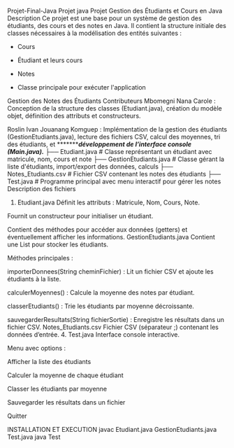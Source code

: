 Projet-Final-Java
Projet java
Projet Gestion des Étudiants et Cours en Java
Description
Ce projet est une base pour un système de gestion des étudiants, des cours et des notes en Java.
Il contient la structure initiale des classes nécessaires à la modélisation des entités suivantes :

- Cours

- Étudiant et leurs cours

- Notes

- Classe principale pour exécuter l'application

Gestion des Notes des Étudiants Contributeurs
Mbomegni Nana Carole : Conception de la structure des classes (Etudiant.java), création du modèle objet, définition des attributs et constructeurs.

Roslin Ivan Jouanang Komguep : Implémentation de la gestion des étudiants (GestionEtudiants.java), lecture des fichiers CSV, calcul des moyennes, tri des étudiants, et **********************développement de l’interface console (Main.java).***************
├── Etudiant.java            # Classe représentant un étudiant avec matricule, nom, cours et note
├── GestionEtudiants.java    # Classe gérant la liste d'étudiants, import/export des données, calculs
├── Notes_Etudiants.csv      # Fichier CSV contenant les notes des étudiants
├── Test.java                # Programme principal avec menu interactif pour gérer les notes
 Description des fichiers
1. Etudiant.java
Définit les attributs : Matricule, Nom, Cours, Note.

Fournit un constructeur pour initialiser un étudiant.

Contient des méthodes pour accéder aux données (getters) et éventuellement afficher les informations.
GestionEtudiants.java
Contient une List<Etudiant> pour stocker les étudiants.

Méthodes principales :

importerDonnees(String cheminFichier) : Lit un fichier CSV et ajoute les étudiants à la liste.

calculerMoyennes() : Calcule la moyenne des notes par étudiant.

classerEtudiants() : Trie les étudiants par moyenne décroissante.

sauvegarderResultats(String fichierSortie) : Enregistre les résultats dans un fichier CSV.
Notes_Etudiants.csv
Fichier CSV (séparateur ;) contenant les données d’entrée.
4. Test.java
Interface console interactive.

Menu avec options :

Afficher la liste des étudiants

Calculer la moyenne de chaque étudiant

Classer les étudiants par moyenne

Sauvegarder les résultats dans un fichier

Quitter


INSTALLATION ET EXECUTION
javac Etudiant.java GestionEtudiants.java Test.java
java Test

